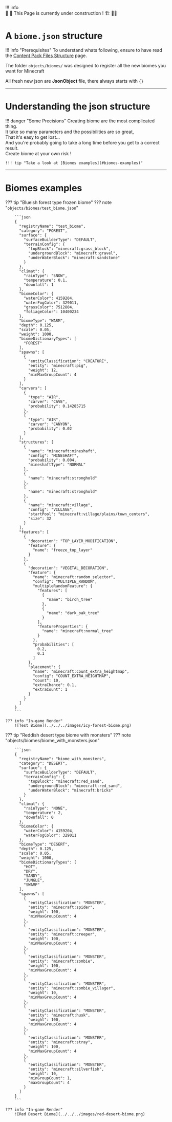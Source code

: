 !!! info  
    👷 🚧 This Page is currently under construction ! 🏗️ 👷‍♀️
    

# A `biome.json` structure

!!! info "Prerequisites"
    To understand whats following, ensure to have read the [Content Pack Files Structure](../content_pack.md) page.

The folder `objects/biomes/` was designed to register all the new biomes you want for Minecraft  

All fresh new json are **JsonObject** file, there always starts with `{}`

___

# Understanding the json structure

!!! danger "Some Precisions"
    Creating biome are the most complicated thing.<br>
    It take so many parameters and the possibilities are so great,<br>
    That it's easy to get lost...<br>
    And you're probably going to take a long time before you get to a correct result.
    <br>
    Create biome at your own risk !

    !!! tip "Take a look at [Biomes examples](#biomes-examples)"

___

# Biomes examples



??? tip "Blueish forest type frozen biome"
    ??? note "`objects/biomes/test_biome.json`"
    
        ```json
        {
          "registryName": "test_biome",
          "category": "FOREST",
          "surface": {
            "surfaceBuilderType": "DEFAULT",
            "terrainConfig": {
              "topBlock": "minecraft:grass_block",
              "undergroundBlock": "minecraft:gravel",
              "underWaterBlock": "minecraft:sandstone"
            }
          },
          "climat": {
            "rainType": "SNOW",
            "temperature": 0.1,
            "downfall": 1
          },
          "biomeColor": {
            "waterColor": 4159204,
            "waterFogColor": 329011,
            "grassColor": 7512804,
            "foliageColor": 10400234
          },
          "biomeType": "WARM",
          "depth": 0.125,
          "scale": 0.05,
          "weight": 1000,
          "biomeDictionaryTypes": [
            "FOREST"
          ],
          "spawns": [
            {
              "entityClassification": "CREATURE",
              "entity": "minecraft:pig",
              "weight": 12,
              "minMaxGroupCount": 4
            }
          ],
          "carvers": [
            {
              "type": "AIR",
              "carver": "CAVE",
              "probability": 0.14285715
            },
            {
              "type": "AIR",
              "carver": "CANYON",
              "probability": 0.02
            }
          ],
          "structures": [
            {
              "name": "minecraft:mineshaft",
              "config": "MINESHAFT",
              "probability": 0.004,
              "mineshaftType": "NORMAL"
            },
            {
              "name": "minecraft:stronghold"
            },
            {
              "name": "minecraft:stronghold"
            },
            {
              "name": "minecraft:village",
              "config": "VILLAGE",
              "startPool": "minecraft:village/plains/town_centers",
              "size": 32
            }
          ],
          "features": [
            {
              "decoration": "TOP_LAYER_MODIFICATION",
              "feature": {
                "name": "freeze_top_layer"
              }
            },
            {
              "decoration": "VEGETAL_DECORATION",
              "feature": {
                "name": "minecraft:random_selector",
                "config": "MULTIPLE_RANDOM",
                "multipleRandomFeature": {
                  "features": [
                    {
                      "name": "birch_tree"
                    },
                    {
                      "name": "dark_oak_tree"
                    }
                  ],
                  "featureProperties": {
                    "name": "minecraft:normal_tree"
                  }
                },
                "probabilities": [
                  0.2,
                  0.1
                ]
              },
              "placement": {
                "name": "minecraft:count_extra_heightmap",
                "config": "COUNT_EXTRA_HEIGHTMAP",
                "count": 10,
                "extraChance": 0.1,
                "extraCount": 1
              }
            }
          ]
        }
        ```
    
    ??? info "In-game Render"
        ![Test Biome](../../../images/icy-forest-biome.png)

??? tip "Reddish desert type biome with monsters"
    ??? note "objects/biomes/biome_with_monsters.json"
    
        ```json
        {
          "registryName": "biome_with_monsters",
          "category": "DESERT",
          "surface": {
            "surfaceBuilderType": "DEFAULT",
            "terrainConfig": {
              "topBlock": "minecraft:red_sand",
              "undergroundBlock": "minecraft:red_sand",
              "underWaterBlock": "minecraft:bricks"
            }
          },
          "climat": {
            "rainType": "NONE",
            "temperature": 2,
            "downfall": 0
          },
          "biomeColor": {
            "waterColor": 4159204,
            "waterFogColor": 329011
          },
          "biomeType": "DESERT",
          "depth": 0.125,
          "scale": 0.05,
          "weight": 1000,
          "biomeDictionaryTypes": [
            "HOT",
            "DRY",
            "SANDY",
            "JUNGLE",
            "SWAMP"
          ],
          "spawns": [
            {
              "entityClassification": "MONSTER",
              "entity": "minecraft:spider",
              "weight": 100,
              "minMaxGroupCount": 4
            },
            {
              "entityClassification": "MONSTER",
              "entity": "minecraft:creeper",
              "weight": 100,
              "minMaxGroupCount": 4
            },
            {
              "entityClassification": "MONSTER",
              "entity": "minecraft:zombie",
              "weight": 100,
              "minMaxGroupCount": 4
            },
            {
              "entityClassification": "MONSTER",
              "entity": "minecraft:zombie_villager",
              "weight": 10,
              "minMaxGroupCount": 4
            },
            {
              "entityClassification": "MONSTER",
              "entity": "minecraft:husk",
              "weight": 100,
              "minMaxGroupCount": 4
            },
            {
              "entityClassification": "MONSTER",
              "entity": "minecraft:stray",
              "weight": 100,
              "minMaxGroupCount": 4
            },
            {
              "entityClassification": "MONSTER",
              "entity": "minecraft:silverfish",
              "weight": 10,
              "minGroupCount": 1,
              "maxGroupCount": 4
            }
          ]
        }
        ```
        
    ??? info "In-game Render"
        ![Red Desert Biome](../../../images/red-desert-biome.png)